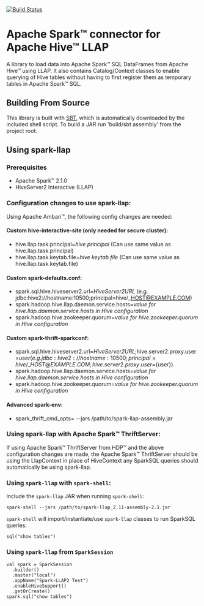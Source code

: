 [![Build Status](https://travis-ci.org/hortonworks-spark/spark-llap.svg?branch=branch-2.1)](https://travis-ci.org/hortonworks-spark/spark-llap)

# Apache Spark&trade; connector for Apache Hive&trade; LLAP

A library to load data into Apache Spark&trade; SQL DataFrames from Apache Hive&trade; using LLAP. It also contains Catalog/Context classes to enable querying of Hive tables without having to first register them as temporary tables in Apache Spark&trade; SQL.

## Building From Source
This library is built with [SBT](http://www.scala-sbt.org/0.13/docs/Command-Line-Reference.html), which is
automatically downloaded by the included shell script.
To build a JAR run 'build/sbt assembly' from the project root.


## Using spark-llap

### Prerequisites
- Apache Spark&trade; 2.1.0
- HiveServer2 Interactive (LLAP)


### Configuration changes to use spark-llap:
Using Apache Ambari&trade;, the following config changes are needed:

#### Custom hive-interactive-site (only needed for secure cluster):
  - hive.llap.task.principal=*hive principal*  (Can use same value as hive.llap.task.principal)
  - hive.llap.task.keytab.file=*hive keytab file* (Can use same value as hive.llap.task.keytab.file)

#### Custom spark-defaults.conf:
  - spark.sql.hive.hiveserver2.url=*HiveServer2URL* (e.g. jdbc:hive2://hostname:10500;principal=hive/\_HOST@EXAMPLE.COM)
  - spark.hadoop.hive.llap.daemon.service.hosts=*value for hive.llap.daemon.service.hosts in Hive configuration*
  - spark.hadoop.hive.zookeeper.quorum=*value for hive.zookeeper.quorum in Hive configuration*

#### Custom spark-thrift-sparkconf:
  - spark.sql.hive.hiveserver2.url=*HiveServer2URL*;hive.server2.proxy.user=${user} (e.g. jdbc:hive2://hostname:10500;principal=hive/\_HOST@EXAMPLE.COM;hive.server2.proxy.user=${user})
  - spark.hadoop.hive.llap.daemon.service.hosts=*value for hive.llap.daemon.service.hosts in Hive configuration*
  - spark.hadoop.hive.zookeeper.quorum=*value for hive.zookeeper.quorum in Hive configuration*

#### Advanced spark-env:
- spark\_thrift\_cmd\_opts= --jars /path/to/spark-llap-assembly.jar


### Using spark-llap with Apache Spark&trade; ThriftServer:
If using Apache Spark&trade; ThriftServer from HDP&trade; and the above configuration changes are made, the Apache Spark&trade; ThriftServer should be using the LlapContext in place of HiveContext any SparkSQL queries should automatically be using spark-llap.


### Using `spark-llap` with `spark-shell`:

Include the `spark-llap` JAR when running `spark-shell`:

    spark-shell --jars /path/to/spark-llap_2.11-assembly-2.1.jar

`spark-shell` will import/instantiate/use `spark-llap` classes to run SparkSQL queries:

    sql("show tables")

### Using `spark-llap` from `SparkSession`

    val spark = SparkSession
      .builder()
      .master("local")
      .appName("Spark-LLAP2 Test")
      .enableHiveSupport()
      .getOrCreate()
    spark.sql("show tables")

